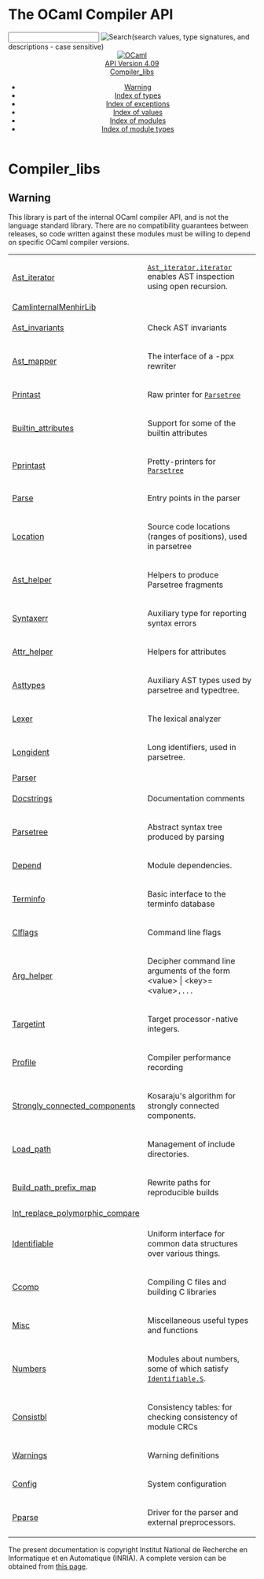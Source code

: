<!-- ((! set title API !)) ((! set documentation !)) ((! set api !)) ((! set nobreadcrumb !)) -->
<div class="api"><h1>The OCaml Compiler API</h1><div class="api_search"><input type="text" name="apisearch" id="api_search" oninput="mySearch(true);" onkeypress="this.oninput();" onclick="this.oninput();" onpaste="this.oninput();">
<img src="search_icon.svg" alt="Search" class="svg" onclick="mySearch(true)"><span class="search_comment">(search values, type signatures, and descriptions - case sensitive)</span></div>
<div id="search_results"></div><header><nav class="toc brand"><a class="brand" href="https://ocaml.org/"><img src="colour-logo-gray.svg" class="svg" alt="OCaml"></a></nav><nav class="toc"><div class="toc_version"><a href="/docs" id="version-select">API Version 4.09</a></div><div class="toc_title"><a href="#top">Compiler_libs</a></div><ul><li><a href="#1_Warning">Warning</a></li>
<li><a href="index_types.html">Index of types</a></li>
<li><a href="index_exceptions.html">Index of exceptions</a></li>
<li><a href="index_values.html">Index of values</a></li>
<li><a href="index_modules.html">Index of modules</a></li>
<li><a href="index_module_types.html">Index of module types</a></li>
</ul></nav></header>

<h1>Compiler_libs</h1>
<div class="info-desc">


<h2 id="1_Warning">Warning</h2><p>This library is part of the internal OCaml compiler API, and is
not the language standard library.
  There are no compatibility guarantees between releases, so code written
against these modules must be willing to depend on specific OCaml compiler
versions.</p>

<p></p><table class="indextable module-list">
<tbody><tr><td class="module"><a href="Ast_iterator.html">Ast_iterator</a></td><td><div class="info">
<p><a href="Ast_iterator.html#TYPEiterator"><code class="code"><span class="constructor">Ast_iterator</span>.iterator</code></a> enables AST inspection using open recursion.</p>

</div>
</td></tr>
<tr><td class="module"><a href="CamlinternalMenhirLib.html">CamlinternalMenhirLib</a></td><td></td></tr>
<tr><td class="module"><a href="Ast_invariants.html">Ast_invariants</a></td><td><div class="info">
<p>Check AST invariants</p>

</div>
</td></tr>
<tr><td class="module"><a href="Ast_mapper.html">Ast_mapper</a></td><td><div class="info">
<p>The interface of a -ppx rewriter</p>

</div>
</td></tr>
<tr><td class="module"><a href="Printast.html">Printast</a></td><td><div class="info">
<p>Raw printer for <a href="Parsetree.html"><code class="code"><span class="constructor">Parsetree</span></code></a></p>

</div>
</td></tr>
<tr><td class="module"><a href="Builtin_attributes.html">Builtin_attributes</a></td><td><div class="info">
<p>Support for some of the builtin attributes</p>

</div>
</td></tr>
<tr><td class="module"><a href="Pprintast.html">Pprintast</a></td><td><div class="info">
<p>Pretty-printers for <a href="Parsetree.html"><code class="code"><span class="constructor">Parsetree</span></code></a></p>

</div>
</td></tr>
<tr><td class="module"><a href="Parse.html">Parse</a></td><td><div class="info">
<p>Entry points in the parser</p>

</div>
</td></tr>
<tr><td class="module"><a href="Location.html">Location</a></td><td><div class="info">
<p>Source code locations (ranges of positions), used in parsetree</p>

</div>
</td></tr>
<tr><td class="module"><a href="Ast_helper.html">Ast_helper</a></td><td><div class="info">
<p>Helpers to produce Parsetree fragments</p>

</div>
</td></tr>
<tr><td class="module"><a href="Syntaxerr.html">Syntaxerr</a></td><td><div class="info">
<p>Auxiliary type for reporting syntax errors</p>

</div>
</td></tr>
<tr><td class="module"><a href="Attr_helper.html">Attr_helper</a></td><td><div class="info">
<p>Helpers for attributes</p>

</div>
</td></tr>
<tr><td class="module"><a href="Asttypes.html">Asttypes</a></td><td><div class="info">
<p>Auxiliary AST types used by parsetree and typedtree.</p>

</div>
</td></tr>
<tr><td class="module"><a href="Lexer.html">Lexer</a></td><td><div class="info">
<p>The lexical analyzer</p>

</div>
</td></tr>
<tr><td class="module"><a href="Longident.html">Longident</a></td><td><div class="info">
<p>Long identifiers, used in parsetree.</p>

</div>
</td></tr>
<tr><td class="module"><a href="Parser.html">Parser</a></td><td></td></tr>
<tr><td class="module"><a href="Docstrings.html">Docstrings</a></td><td><div class="info">
<p>Documentation comments</p>

</div>
</td></tr>
<tr><td class="module"><a href="Parsetree.html">Parsetree</a></td><td><div class="info">
<p>Abstract syntax tree produced by parsing</p>

</div>
</td></tr>
<tr><td class="module"><a href="Depend.html">Depend</a></td><td><div class="info">
<p>Module dependencies.</p>

</div>
</td></tr>
<tr><td class="module"><a href="Terminfo.html">Terminfo</a></td><td><div class="info">
<p>Basic interface to the terminfo database</p>

</div>
</td></tr>
<tr><td class="module"><a href="Clflags.html">Clflags</a></td><td><div class="info">
<p>Command line flags</p>

</div>
</td></tr>
<tr><td class="module"><a href="Arg_helper.html">Arg_helper</a></td><td><div class="info">
<p>Decipher command line arguments of the form
        &lt;value&gt; | &lt;key&gt;=&lt;value&gt;<code class="code">,...</code></p>

</div>
</td></tr>
<tr><td class="module"><a href="Targetint.html">Targetint</a></td><td><div class="info">
<p>Target processor-native integers.</p>

</div>
</td></tr>
<tr><td class="module"><a href="Profile.html">Profile</a></td><td><div class="info">
<p>Compiler performance recording</p>

</div>
</td></tr>
<tr><td class="module"><a href="Strongly_connected_components.html">Strongly_connected_components</a></td><td><div class="info">
<p>Kosaraju's algorithm for strongly connected components.</p>

</div>
</td></tr>
<tr><td class="module"><a href="Load_path.html">Load_path</a></td><td><div class="info">
<p>Management of include directories.</p>

</div>
</td></tr>
<tr><td class="module"><a href="Build_path_prefix_map.html">Build_path_prefix_map</a></td><td><div class="info">
<p>Rewrite paths for reproducible builds</p>

</div>
</td></tr>
<tr><td class="module"><a href="Int_replace_polymorphic_compare.html">Int_replace_polymorphic_compare</a></td><td></td></tr>
<tr><td class="module"><a href="Identifiable.html">Identifiable</a></td><td><div class="info">
<p>Uniform interface for common data structures over various things.</p>

</div>
</td></tr>
<tr><td class="module"><a href="Ccomp.html">Ccomp</a></td><td><div class="info">
<p>Compiling C files and building C libraries</p>

</div>
</td></tr>
<tr><td class="module"><a href="Misc.html">Misc</a></td><td><div class="info">
<p>Miscellaneous useful types and functions</p>

</div>
</td></tr>
<tr><td class="module"><a href="Numbers.html">Numbers</a></td><td><div class="info">
<p>Modules about numbers, some of which satisfy <a href="Identifiable.S.html"><code class="code"><span class="constructor">Identifiable</span>.<span class="constructor">S</span></code></a>.</p>

</div>
</td></tr>
<tr><td class="module"><a href="Consistbl.html">Consistbl</a></td><td><div class="info">
<p>Consistency tables: for checking consistency of module CRCs</p>

</div>
</td></tr>
<tr><td class="module"><a href="Warnings.html">Warnings</a></td><td><div class="info">
<p>Warning definitions</p>

</div>
</td></tr>
<tr><td class="module"><a href="Config.html">Config</a></td><td><div class="info">
<p>System configuration</p>

</div>
</td></tr>
<tr><td class="module"><a href="Pparse.html">Pparse</a></td><td><div class="info">
<p>Driver for the parser and external preprocessors.</p>

</div>
</td></tr>
</tbody></table><p></p>
</div>

<div class="copyright">The present documentation is copyright Institut National de Recherche en Informatique et en Automatique (INRIA). A complete version can be obtained from <a href="http://caml.inria.fr/pub/docs/manual-ocaml/">this page</a>.</div></div>
